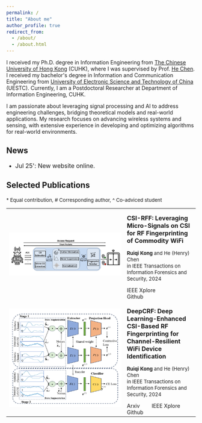 ```yaml
---
permalink: /
title: "About me"
author_profile: true
redirect_from: 
  - /about/
  - /about.html
---
```


I received my Ph.D. degree in Information Engineering from <a href="https://www.cuhk.edu.hk/english/index.html">The Chinese University of Hong Kong</a> (CUHK), where I was supervised by Prof. <a href="https://www.ie.cuhk.edu.hk/faculty/chen-he-henry/">He Chen</a>. I received my bachelor's degree in Information and Communication Engineering from <a href="https://en.uestc.edu.cn/">University of Electronic Science and Technology of China</a> (UESTC). Currently, I am a Postdoctoral Researcher at Department of Information Engineering, CUHK. 


I am passionate about leveraging signal processing and AI to address engineering challenges, bridging theoretical models and real-world applications. My research focuses on advancing wireless systems and sensing, with extensive experience in developing and optimizing algorithms for real-world environments.


News <font size=3></font>
------
* <font size=3>Jul 25': New website online.</font>

Selected Publications <font size=3></font>
------
<font size=2>* Equal contribution, # Corresponding author, ^ Co-adviced student</font>
<div>
  <table style="border-collapse: collapse; border: none;">

  <tr><td width="300" style="border: none;">
  <div class="col-sm-5 col-md-4 col-lg-4 col-xl-4 m-auto"><img class="img-pub shadow-pub" src="images/csirff.png" width="400"></div>
  </td>
  <td style="border: none;">
  <div class="col align-self-center pub">
    <p class="pub-p"><font size=3><b>CSI-RFF: Leveraging Micro-Signals on CSI for RF Fingerprinting of Commodity WiFi</b></font></p>
    <p class="pub-p"><font size=2><b>Ruiqi Kong</b> and He (Henry) Chen <br>in  IEEE Transactions on Information Forensics and Security, 2024</font></p>
    <a class="btn btn-primary" role="button" href="https://ieeexplore.ieee.org/document/10517677" target="_blank" style="text-decoration: none;">IEEE Xplore</a>&emsp;&emsp;
    <a class="btn btn-primary" role="button" href="https://github.com/Oriseven/CSI-RFF" target="_blank" style="text-decoration: none;">Github</a>&emsp;&emsp;
  </div>
  </td></tr>

  <tr><td width="300" style="border: none;">
  <div class="col-sm-5 col-md-4 col-lg-4 col-xl-4 m-auto"><img class="img-pub shadow-pub" src="images/deepcrf.png" width="300"></div>
  </td>
  <td style="border: none;">
  <div class="col align-self-center pub">
    <p class="pub-p"><font size=3><b>DeepCRF: Deep Learning-Enhanced CSI-Based RF Fingerprinting for Channel-Resilient WiFi Device Identification</b></font></p>
    <p class="pub-p"><font size=2><b>Ruiqi Kong</b> and He (Henry) Chen <br>in  IEEE Transactions on Information Forensics and Security, 2024</font></p>
    <a class="btn btn-primary" role="button" href="https://arxiv.org/html/2411.06925v1" target="_blank" style="text-decoration: none;">Arxiv</a>&emsp;&emsp;
    <a class="btn btn-primary" role="button" href="https://ieeexplore.ieee.org/document/10793404" target="_blank" style="text-decoration: none;">IEEE Xplore</a>&emsp;&emsp;
    <a class="btn btn-primary" role="button" href="https://github.com/Oriseven/DeepCRF_TIFS" target="_blank" style="text-decoration: none;">Github</a>&emsp;&emsp;
  </div>
  </td></tr>
  
  </table>
</div>
